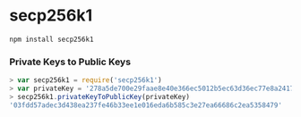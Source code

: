 # secp256k1

```
npm install secp256k1
```

### Private Keys to Public Keys

```js
> var secp256k1 = require('secp256k1')
> var privateKey = '278a5de700e29faae8e40e366ec5012b5ec63d36ec77e8a2417154cc1d25383f'
> secp256k1.privateKeyToPublicKey(privateKey)
'03fdd57adec3d438ea237fe46b33ee1e016eda6b585c3e27ea66686c2ea5358479'
```
